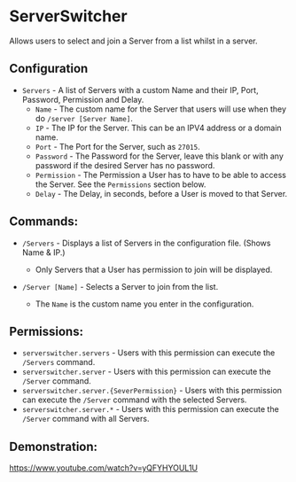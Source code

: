 # ServerSwitcher
Allows users to select and join a Server from a list whilst in a server.

## Configuration
- `Servers` - A list of Servers with a custom Name and their IP, Port, Password, Permission and Delay.
  - `Name` - The custom name for the Server that users will use when they do `/server [Server Name]`.
  - `IP` - The IP for the Server. This can be an IPV4 address or a domain name.
  - `Port` - The Port for the Server, such as `27015`.
  - `Password` - The Password for the Server, leave this blank or with any password if the desired Server has no password.
  - `Permission` - The Permission a User has to have to be able to access the Server. See the `Permissions` section below.
  - `Delay` - The Delay, in seconds, before a User is moved to that Server.

## Commands:
- `/Servers` - Displays a list of Servers in the configuration file. (Shows Name & IP.)
  - Only Servers that a User has permission to join will be displayed.
  
- `/Server [Name]` - Selects a Server to join from the list.
  - The `Name` is the custom name you enter in the configuration.

## Permissions:
- `serverswitcher.servers` - Users with this permission can execute the `/Servers` command.
- `serverswitcher.server` - Users with this permission can execute the `/Server` command.
- `serverswitcher.server.{SeverPermission}` - Users with this permission can execute the `/Server` command with the selected Servers.
- `serverswitcher.server.*` - Users with this permission can execute the `/Server` command with all Servers.

## Demonstration:
https://www.youtube.com/watch?v=yQFYHYOUL1U

